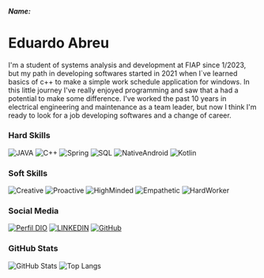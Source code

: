 ##### Name:

# Eduardo Abreu
I'm a student of systems analysis and development at FIAP since 1/2023, but my path in developing softwares started in 2021 when I`ve learned basics of c++ to make a simple work schedule application for windows. In this little journey I've really enjoyed programming and saw that a had a potential to make some difference. I've worked the past 10 years in electrical engineering and maintenance as a team leader, but now I think I'm ready to look for a job developing softwares and a change of career.

### Hard Skills
![JAVA](https://img.shields.io/badge/JAVA-red)
![C++](https://img.shields.io/badge/C++-blue)
![Spring](https://img.shields.io/badge/Spring-green)
![SQL](https://img.shields.io/badge/SQL-orange)
![NativeAndroid](https://img.shields.io/badge/Native_Android-green)
![Kotlin](https://img.shields.io/badge/kotlin-lightblue)

### Soft Skills
![Creative](https://img.shields.io/badge/Creative-red)
![Proactive](https://img.shields.io/badge/Proactive-blue)
![HighMinded](https://img.shields.io/badge/High_Minded-red)
![Empathetic](https://img.shields.io/badge/Empathetic-blue)
![HardWorker](https://img.shields.io/badge/Hard_Worker-red)

### Social Media
[![Perfil DIO](https://img.shields.io/badge/DIO/PERFIL-darkblue)](https://web.dio.me/users/efreitasdeabreu)
[![LINKEDIN](https://img.shields.io/badge/Linkdin-blue)](https://www.linkedin.com/in/efreitasdeabreu/)
[![GitHub](https://img.shields.io/badge/GitHub-black)](https://github.com/efabreu)

### GitHub Stats
![GitHub Stats](https://github-readme-stats.vercel.app/api?username=efabreu&theme=transparent&bg_color=013&border_color=30A3DC&show_icons=true&icon_color=30A3DC&title_color=E94D5F&text_color=FFF)
![Top Langs](https://github-readme-stats-git-masterrstaa-rickstaa.vercel.app/api/top-langs/?username=efabreu&layout=compact&bg_color=013&border_color=30A3DC&title_color=E94D5F&text_color=FFF)